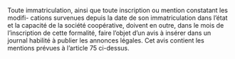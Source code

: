 Toute immatriculation, ainsi que toute inscription ou mention constatant les modifi- cations survenues depuis la date de son immatriculation dans l’état et la capacité de la société coopérative, doivent en outre, dans le mois de l’inscription de cette formalité, faire l’objet d’un avis à insérer dans un journal habilité à publier les annonces légales. Cet avis contient les mentions prévues à l’article 75 ci-dessus.
